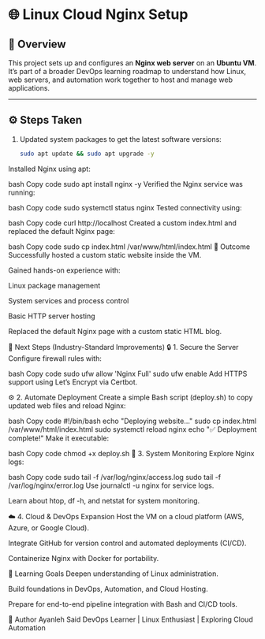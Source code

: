 
# 🌐 Linux Cloud Nginx Setup

## 🧠 Overview
This project sets up and configures an **Nginx web server** on an **Ubuntu VM**.  
It’s part of a broader DevOps learning roadmap to understand how Linux, web servers, and automation work together to host and manage web applications.

---

## ⚙️ Steps Taken

1. Updated system packages to get the latest software versions:
   ```bash
   sudo apt update && sudo apt upgrade -y
Installed Nginx using apt:

bash
Copy code
sudo apt install nginx -y
Verified the Nginx service was running:

bash
Copy code
sudo systemctl status nginx
Tested connectivity using:

bash
Copy code
curl http://localhost
Created a custom index.html and replaced the default Nginx page:

bash
Copy code
sudo cp index.html /var/www/html/index.html
🏁 Outcome
Successfully hosted a custom static website inside the VM.

Gained hands-on experience with:

Linux package management

System services and process control

Basic HTTP server hosting

Replaced the default Nginx page with a custom static HTML blog.

🚀 Next Steps (Industry-Standard Improvements)
🔒 1. Secure the Server
Configure firewall rules with:

bash
Copy code
sudo ufw allow 'Nginx Full'
sudo ufw enable
Add HTTPS support using Let’s Encrypt via Certbot.

⚙️ 2. Automate Deployment
Create a simple Bash script (deploy.sh) to copy updated web files and reload Nginx:

bash
Copy code
#!/bin/bash
echo "Deploying website..."
sudo cp index.html /var/www/html/index.html
sudo systemctl reload nginx
echo "✅ Deployment complete!"
Make it executable:

bash
Copy code
chmod +x deploy.sh
🧰 3. System Monitoring
Explore Nginx logs:

bash
Copy code
sudo tail -f /var/log/nginx/access.log
sudo tail -f /var/log/nginx/error.log
Use journalctl -u nginx for service logs.

Learn about htop, df -h, and netstat for system monitoring.

☁️ 4. Cloud & DevOps Expansion
Host the VM on a cloud platform (AWS, Azure, or Google Cloud).

Integrate GitHub for version control and automated deployments (CI/CD).

Containerize Nginx with Docker for portability.

📘 Learning Goals
Deepen understanding of Linux administration.

Build foundations in DevOps, Automation, and Cloud Hosting.

Prepare for end-to-end pipeline integration with Bash and CI/CD tools.

👤 Author
Ayanleh Said
DevOps Learner | Linux Enthusiast | Exploring Cloud Automation
